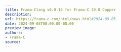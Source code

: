```yaml
---
title: Frama-Clang v0.0.16 for Frama-C 29.0 Copper
description:
url: https://frama-c.com/html/news.html#2024-09-05
date: 2024-09-05T00:00:00-00:00
preview_image:
authors:
- Frama-C
source:
---
```




